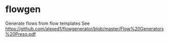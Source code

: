 # flowgen
Generate flows from flow templates
See https://github.com/alexed1/flowgenerator/blob/master/Flow%20Generators%20Preso.pdf

